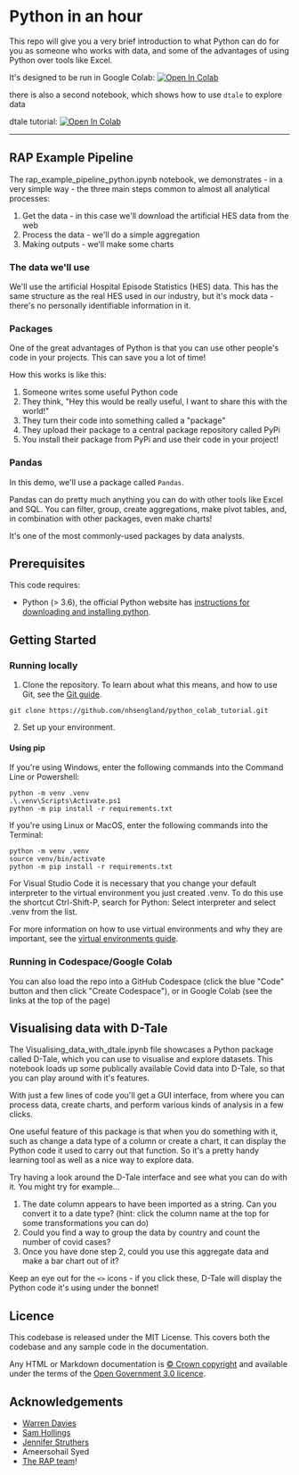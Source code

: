 # Python in an hour

This repo will give you a very brief introduction to what Python can do for you as someone who works with data, and some of the advantages of using Python over tools like Excel.

It's designed to be run in Google Colab: <a target="_blank" href="https://colab.research.google.com/github/nhsengland/python-in-an-hour/blob/main/rap_example_pipeline_python.ipynb">
  <img src="https://colab.research.google.com/assets/colab-badge.svg" alt="Open In Colab"/>
</a>

there is also a second notebook, which shows how to use `dtale` to explore data
 
 dtale tutorial: <a target="_blank" href="https://colab.research.google.com/github/nhsengland/python-in-an-hour/blob/main/Visualising_data_with_dtale.ipynb">
  <img src="https://colab.research.google.com/assets/colab-badge.svg" alt="Open In Colab"/>
</a>


-----------

## RAP Example Pipeline

The rap_example_pipeline_python.ipynb notebook, we demonstrates - in a very simple way - the three main steps common to almost all analytical processes:

1. Get the data - in this case we'll download the artificial HES data from the web
2. Process the data - we'll do a simple aggregation
3. Making outputs - we'll make some charts

### The data we'll use

We'll use the artificial Hospital Episode Statistics (HES) data. This has the same structure as the real HES used in our industry, but it's mock data - there's no personally identifiable information in it. 

### Packages

One of the great advantages of Python is that you can use other people's code in your projects. This can save you a lot of time!

How this works is like this:

1. Someone writes some useful Python code
2. They think, "Hey this would be really useful, I want to share this with the world!"
3. They turn their code into something called a "package"
4. They upload their package to a central package repository called PyPi
5. You install their package from PyPi and use their code in your project!

### Pandas

In this demo, we'll use a package called `Pandas`.

Pandas can do pretty much anything you can do with other tools like Excel and SQL. You can filter, group, create aggregations, make pivot tables, and, in combination with other packages, even make charts!

It's one of the most commonly-used packages by data analysts.


## Prerequisites

This code requires:

- Python (> 3.6), the official Python website has [instructions for downloading and installing python](https://wiki.python.org/moin/BeginnersGuide/Download).

## Getting Started

### Running locally

1. Clone the repository. To learn about what this means, and how to use Git, see the [Git guide](https://nhsdigital.github.io/rap-community-of-practice/training_resources/git/using-git-collaboratively/).

```
git clone https://github.com/nhsengland/python_colab_tutorial.git
```

2. Set up your environment.

#### Using pip

If you're using Windows, enter the following commands into the Command Line or Powershell:

```
python -m venv .venv
.\.venv\Scripts\Activate.ps1
python -m pip install -r requirements.txt
```

If you're using Linux or MacOS, enter the following commands into the Terminal:

```
python -m venv .venv
source venv/bin/activate
python -m pip install -r requirements.txt
```

For Visual Studio Code it is necessary that you change your default interpreter to the virtual environment you just created .venv. To do this use the shortcut Ctrl-Shift-P, search for Python: Select interpreter and select .venv from the list.

For more information on how to use virtual environments and why they are important, see the [virtual environments guide](https://nhsdigital.github.io/rap-community-of-practice/training_resources/python/virtual-environments/why-use-virtual-environments/).

### Running in Codespace/Google Colab

You can also load the repo into a GitHub Codespace (click the blue "Code" button and then click "Create Codespace"), or in Google Colab (see the links at the top of the page)


## Visualising data with D-Tale

The Visualising_data_with_dtale.ipynb file showcases a Python package called D-Tale, which you can use to visualise and explore datasets. This notebook loads up some publically available Covid data into D-Tale, so that you can play around with it's features.

With just a few lines of code you'll get a GUI interface, from where you can process data, create charts, and perform various kinds of analysis in a few clicks.

One useful feature of this package is that when you do something with it, such as change a data type of a column or create a chart, it can display the Python code it used to carry out that function. So it's a pretty handy learning tool as well as a nice way to explore data.

Try having a look around the D-Tale interface and see what you can do with it. You might try for example...

1. The date column appears to have been imported as a string. Can you convert it to a date type? (hint: click the column name at the top for some transformations you can do)
2. Could you find a way to group the data by country and count the number of covid cases?
3. Once you have done step 2, could you use this aggregate data and make a bar chart out of it?

Keep an eye out for the `<>` icons - if you click these, D-Tale will display the Python code it's using under the bonnet!


## Licence

This codebase is released under the MIT License. This covers both the codebase and any sample code in the documentation.

Any HTML or Markdown documentation is [© Crown copyright](https://www.nationalarchives.gov.uk/information-management/re-using-public-sector-information/uk-government-licensing-framework/crown-copyright/) and available under the terms of the [Open Government 3.0 licence](https://www.nationalarchives.gov.uk/doc/open-government-licence/version/3/).

## Acknowledgements
- [Warren Davies](https://github.com/warren-davies4)
- [Sam Hollings](https://github.com/SamHollings)
- [Jennifer Struthers](https://github.com/jenniferstruthers1-nhs)
- Ameersohail Syed
- [The RAP team](https://github.com/NHSDigital/rap-community-of-practice)!
